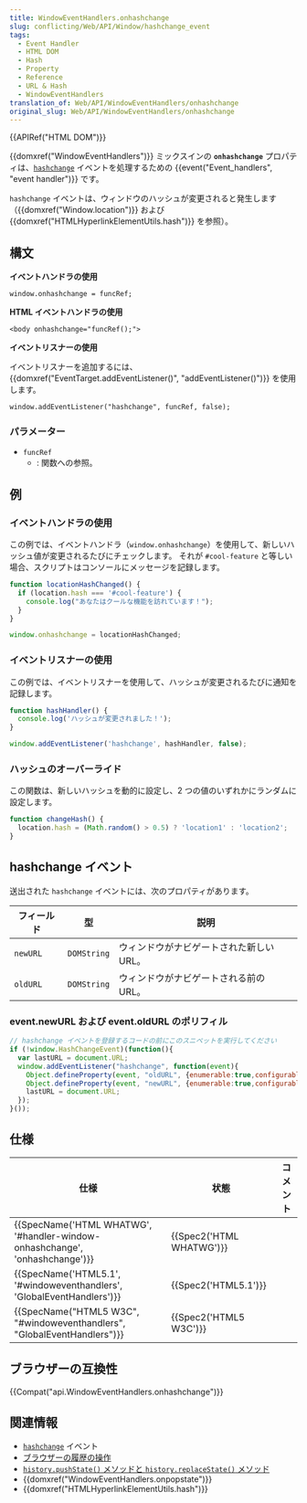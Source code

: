 ```yaml
---
title: WindowEventHandlers.onhashchange
slug: conflicting/Web/API/Window/hashchange_event
tags:
  - Event Handler
  - HTML DOM
  - Hash
  - Property
  - Reference
  - URL & Hash
  - WindowEventHandlers
translation_of: Web/API/WindowEventHandlers/onhashchange
original_slug: Web/API/WindowEventHandlers/onhashchange
---
```

{{APIRef("HTML DOM")}}

{{domxref("WindowEventHandlers")}} ミックスインの **`onhashchange`** プロパティは、[`hashchange`](/ja/docs/Web/API/Window/hashchange_event) イベントを処理するための {{event("Event_handlers", "event handler")}} です。

`hashchange` イベントは、ウィンドウのハッシュが変更されると発生します（{{domxref("Window.location")}} および {{domxref("HTMLHyperlinkElementUtils.hash")}} を参照）。

## 構文

**イベントハンドラの使用**

```
window.onhashchange = funcRef;
```

**HTML イベントハンドラの使用**

```
<body onhashchange="funcRef();">
```

**イベントリスナーの使用**

イベントリスナーを追加するには、{{domxref("EventTarget.addEventListener()", "addEventListener()")}} を使用します。

```
window.addEventListener("hashchange", funcRef, false);
```

### パラメーター

- `funcRef`
  - : 関数への参照。

## 例

### イベントハンドラの使用

この例では、イベントハンドラ（`window.onhashchange`）を使用して、新しいハッシュ値が変更されるたびにチェックします。 それが `#cool-feature` と等しい場合、スクリプトはコンソールにメッセージを記録します。

```js
function locationHashChanged() {
  if (location.hash === '#cool-feature') {
    console.log("あなたはクールな機能を訪れています！");
  }
}

window.onhashchange = locationHashChanged;
```

### イベントリスナーの使用

この例では、イベントリスナーを使用して、ハッシュが変更されるたびに通知を記録します。

```js
function hashHandler() {
  console.log('ハッシュが変更されました！');
}

window.addEventListener('hashchange', hashHandler, false);
```

### ハッシュのオーバーライド

この関数は、新しいハッシュを動的に設定し、2 つの値のいずれかにランダムに設定します。

```js
function changeHash() {
  location.hash = (Math.random() > 0.5) ? 'location1' : 'location2';
}
```

## hashchange イベント

送出された `hashchange` イベントには、次のプロパティがあります。

| フィールド | 型          | 説明                                     |
| ---------- | ----------- | ---------------------------------------- |
| `newURL`   | `DOMString` | ウィンドウがナビゲートされた新しい URL。 |
| `oldURL`   | `DOMString` | ウィンドウがナビゲートされる前の URL。   |

### event.newURL および event.oldURL のポリフィル

```js
// hashchange イベントを登録するコードの前にこのスニペットを実行してください
if (!window.HashChangeEvent)(function(){
  var lastURL = document.URL;
  window.addEventListener("hashchange", function(event){
    Object.defineProperty(event, "oldURL", {enumerable:true,configurable:true,value:lastURL});
    Object.defineProperty(event, "newURL", {enumerable:true,configurable:true,value:document.URL});
    lastURL = document.URL;
  });
}());
```

## 仕様

| 仕様                                                                                                 | 状態                             | コメント |
| ---------------------------------------------------------------------------------------------------- | -------------------------------- | -------- |
| {{SpecName('HTML WHATWG', '#handler-window-onhashchange', 'onhashchange')}} | {{Spec2('HTML WHATWG')}} |          |
| {{SpecName('HTML5.1', '#windoweventhandlers', 'GlobalEventHandlers')}}         | {{Spec2('HTML5.1')}}     |          |
| {{SpecName("HTML5 W3C", "#windoweventhandlers", "GlobalEventHandlers")}}     | {{Spec2('HTML5 W3C')}}     |          |

## ブラウザーの互換性

{{Compat("api.WindowEventHandlers.onhashchange")}}

## 関連情報

- [`hashchange`](/ja/docs/Web/API/Window/hashchange_event) イベント
- [ブラウザーの履歴の操作](/ja/docs/DOM/Manipulating_the_browser_history)
- [`history.pushState()` メソッドと `history.replaceState()` メソッド](/ja/docs/DOM/window.history)
- {{domxref("WindowEventHandlers.onpopstate")}}
- {{domxref("HTMLHyperlinkElementUtils.hash")}}
